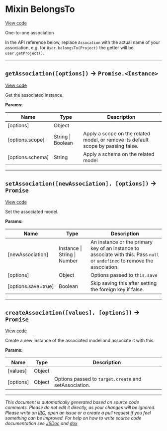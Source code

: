 <a name="belongsto"></a>
# Mixin BelongsTo
[View code](https://github.com/sequelize/sequelize/blob/d10eee53d37abb67db47160f067ac3cdc7e1bf43/lib/associations/belongs-to.js#L17)

One-to-one association

In the API reference below, replace `Assocation` with the actual name of your association, e.g. for `User.belongsTo(Project)` the getter will be `user.getProject()`.

***

<a name="getassociation"></a>
## `getAssociation([options])` -> `Promise.<Instance>`
[View code](https://github.com/sequelize/sequelize/blob/d10eee53d37abb67db47160f067ac3cdc7e1bf43/lib/associations/belongs-to.js#L83)

Get the associated instance.

**Params:**

| Name | Type | Description |
| ---- | ---- | ----------- |
| [options] | Object |  |
| [options.scope] | String &#124; Boolean | Apply a scope on the related model, or remove its default scope by passing false. |
| [options.schema] | String | Apply a schema on the related model |


***

<a name="setassociation"></a>
## `setAssociation([newAssociation], [options])` -> `Promise`
[View code](https://github.com/sequelize/sequelize/blob/d10eee53d37abb67db47160f067ac3cdc7e1bf43/lib/associations/belongs-to.js#L93)

Set the associated model.

**Params:**

| Name | Type | Description |
| ---- | ---- | ----------- |
| [newAssociation] | Instance &#124; String &#124; Number | An instance or the primary key of an instance to associate with this. Pass `null` or `undefined` to remove the association. |
| [options] | Object | Options passed to `this.save` |
| [options.save=true] | Boolean | Skip saving this after setting the foreign key if false. |


***

<a name="createassociation"></a>
## `createAssociation([values], [options])` -> `Promise`
[View code](https://github.com/sequelize/sequelize/blob/d10eee53d37abb67db47160f067ac3cdc7e1bf43/lib/associations/belongs-to.js#L102)

Create a new instance of the associated model and associate it with this.

**Params:**

| Name | Type | Description |
| ---- | ---- | ----------- |
| [values] | Object |  |
| [options] | Object | Options passed to `target.create` and setAssociation. |


***

_This document is automatically generated based on source code comments. Please do not edit it directly, as your changes will be ignored. Please write on <a href="irc://irc.freenode.net/#sequelizejs">IRC</a>, open an issue or a create a pull request if you feel something can be improved. For help on how to write source code documentation see [JSDoc](http://usejsdoc.org) and [dox](https://github.com/tj/dox)_
